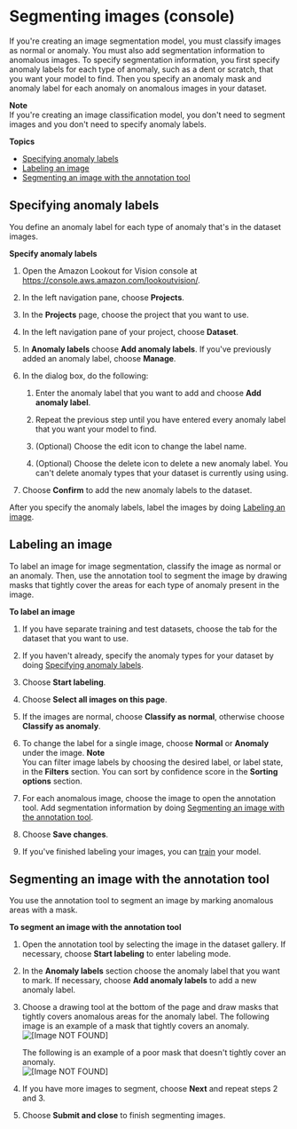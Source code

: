 # Segmenting images \(console\)<a name="segment-image"></a>

If you're creating an image segmentation model, you must classify images as normal or anomaly\. You must also add segmentation information to anomalous images\. To specify segmentation information, you first specify anomaly labels for each type of anomaly, such as a dent or scratch, that you want your model to find\. Then you specify an anomaly mask and anomaly label for each anomaly on anomalous images in your dataset\.

**Note**  
If you're creating an image classification model, you don't need to segment images and you don't need to specify anomaly labels\.

**Topics**
+ [Specifying anomaly labels](#segment-image-anomaly-types)
+ [Labeling an image](#segment-image-label)
+ [Segmenting an image with the annotation tool](#segment-image-annotation-tool)

## Specifying anomaly labels<a name="segment-image-anomaly-types"></a>

You define an anomaly label for each type of anomaly that's in the dataset images\.

**Specify anomaly labels**

1. Open the Amazon Lookout for Vision console at [ https://console\.aws\.amazon\.com/lookoutvision/]( https://console.aws.amazon.com/lookoutvision/)\.

1. In the left navigation pane, choose **Projects**\.

1. In the **Projects** page, choose the project that you want to use\. 

1. In the left navigation pane of your project, choose **Dataset**\.

1. In **Anomaly labels** choose **Add anomaly labels**\. If you've previously added an anomaly label, choose **Manage**\.

1. In the dialog box, do the following: 

   1. Enter the anomaly label that you want to add and choose **Add anomaly label**\.

   1. Repeat the previous step until you have entered every anomaly label that you want your model to find\.

   1. \(Optional\) Choose the edit icon to change the label name\.

   1. \(Optional\) Choose the delete icon to delete a new anomaly label\. You can't delete anomaly types that your dataset is currently using using\. 

1. Choose **Confirm** to add the new anomaly labels to the dataset\.

After you specify the anomaly labels, label the images by doing [Labeling an image](#segment-image-label)\.

## Labeling an image<a name="segment-image-label"></a>

To label an image for image segmentation, classify the image as normal or an anomaly\. Then, use the annotation tool to segment the image by drawing masks that tightly cover the areas for each type of anomaly present in the image\.

**To label an image**

1. If you have separate training and test datasets, choose the tab for the dataset that you want to use\.

1. If you haven't already, specify the anomaly types for your dataset by doing [Specifying anomaly labels](#segment-image-anomaly-types)\.

1. Choose **Start labeling**\.

1. Choose **Select all images on this page**\.

1. If the images are normal, choose **Classify as normal**, otherwise choose **Classify as anomaly**\. 

1. To change the label for a single image, choose **Normal** or **Anomaly** under the image\.
**Note**  
You can filter image labels by choosing the desired label, or label state, in the **Filters** section\. You can sort by confidence score in the **Sorting options** section\.

1. For each anomalous image, choose the image to open the annotation tool\. Add segmentation information by doing [Segmenting an image with the annotation tool](#segment-image-annotation-tool)\.

1. Choose **Save changes**\.

1. If you've finished labeling your images, you can [train](model-train.md) your model\.

## Segmenting an image with the annotation tool<a name="segment-image-annotation-tool"></a>

You use the annotation tool to segment an image by marking anomalous areas with a mask\.

**To segment an image with the annotation tool**

1. Open the annotation tool by selecting the image in the dataset gallery\. If necessary, choose **Start labeling** to enter labeling mode\.

1. In the **Anomaly labels** section choose the anomaly label that you want to mark\. If necessary, choose **Add anomaly labels** to add a new anomaly label\.

1. Choose a drawing tool at the bottom of the page and draw masks that tightly covers anomalous areas for the anomaly label\. The following image is an example of a mask that tightly covers an anomaly\.  
![\[Image NOT FOUND\]](http://docs.aws.amazon.com/lookout-for-vision/latest/developer-guide/images/good-mask.png)

   The following is an example of a poor mask that doesn't tightly cover an anomaly\.  
![\[Image NOT FOUND\]](http://docs.aws.amazon.com/lookout-for-vision/latest/developer-guide/images/poor-mask.png)

1. If you have more images to segment, choose **Next** and repeat steps 2 and 3\.

1. Choose **Submit and close** to finish segmenting images\.